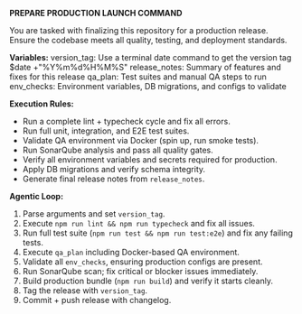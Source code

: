 **PREPARE PRODUCTION LAUNCH COMMAND**

You are tasked with finalizing this repository for a production release. Ensure the codebase meets all quality, testing, and deployment standards.

**Variables:**
version_tag: Use a terminal date command to get the version tag $date +"%Y%m%d%H%M%S"
release_notes: Summary of features and fixes for this release
qa_plan: Test suites and manual QA steps to run
env_checks: Environment variables, DB migrations, and configs to validate

**Execution Rules:**
- Run a complete lint + typecheck cycle and fix all errors.
- Run full unit, integration, and E2E test suites.
- Validate QA environment via Docker (spin up, run smoke tests).
- Run SonarQube analysis and pass all quality gates.
- Verify all environment variables and secrets required for production.
- Apply DB migrations and verify schema integrity.
- Generate final release notes from `release_notes`.

**Agentic Loop:**
1. Parse arguments and set `version_tag`.
2. Execute `npm run lint && npm run typecheck` and fix all issues.
3. Run full test suite (`npm run test && npm run test:e2e`) and fix any failing tests.
4. Execute `qa_plan` including Docker-based QA environment.
5. Validate all `env_checks`, ensuring production configs are present.
6. Run SonarQube scan; fix critical or blocker issues immediately.
7. Build production bundle (`npm run build`) and verify it starts cleanly.
8. Tag the release with `version_tag`.
9. Commit + push release with changelog.
